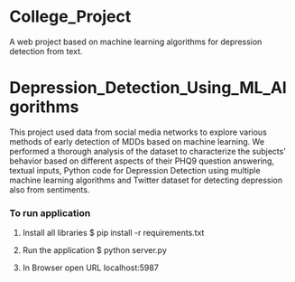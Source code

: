 # College_Project
A web project based on machine learning algorithms for depression detection from text. 

# Depression_Detection_Using_ML_Algorithms
This project used data from social media networks to explore various methods of early detection of
MDDs based on machine learning. 
We performed a thorough analysis of the dataset to characterize the subjects’ behavior based on different aspects of their PHQ9 question answering, textual inputs, 
Python code for Depression Detection using multiple machine learning algorithms
and Twitter dataset for detecting depression also from sentiments.

### To run application
1. Install all libraries
$ pip install -r requirements.txt

2. Run the application
$ python server.py

3. In Browser open URL localhost:5987
